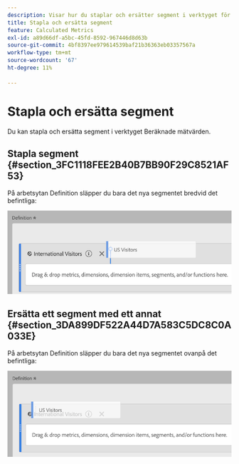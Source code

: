 ```yaml
---
description: Visar hur du staplar och ersätter segment i verktyget för beräkning av mätvärden.
title: Stapla och ersätta segment
feature: Calculated Metrics
exl-id: a89d66df-a5bc-45fd-8592-967446d8d63b
source-git-commit: 4bf8397ee979614539baf21b36363eb03357567a
workflow-type: tm+mt
source-wordcount: '67'
ht-degree: 11%

---
```


# Stapla och ersätta segment

Du kan stapla och ersätta segment i verktyget Beräknade mätvärden.

## Stapla segment {#section_3FC1118FEE2B40B7BB90F29C8521AF53}

På arbetsytan Definition släpper du bara det nya segmentet bredvid det befintliga:

![](assets/cm_stack_seg.png)

## Ersätta ett segment med ett annat {#section_3DA899DF522A44D7A583C5DC8C0A033E}

På arbetsytan Definition släpper du bara det nya segmentet ovanpå det befintliga:

![](assets/cm_replace_seg.png)
